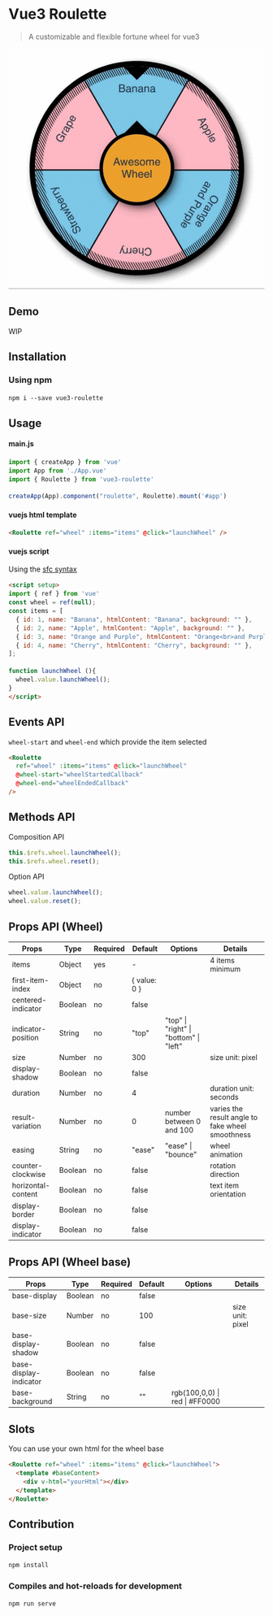 # Vue3 Roulette

> A customizable and flexible fortune wheel for vue3

![vue3-roulette gif](/public/vue3-roulette.gif)

## Demo

WIP

## Installation

### Using npm

`npm i --save vue3-roulette`

## Usage

#### main.js
```js
import { createApp } from 'vue'
import App from './App.vue'
import { Roulette } from 'vue3-roulette'

createApp(App).component("roulette", Roulette).mount('#app')
```

#### vuejs html template
```html
<Roulette ref="wheel" :items="items" @click="launchWheel" />
```

#### vuejs script 

Using the [sfc syntax](https://v3.vuejs.org/api/sfc-script-setup.html)
```html 
<script setup>
import { ref } from 'vue'
const wheel = ref(null);
const items = [
  { id: 1, name: "Banana", htmlContent: "Banana", background: "" },
  { id: 2, name: "Apple", htmlContent: "Apple", background: "" },
  { id: 3, name: "Orange and Purple", htmlContent: "Orange<br>and Purple", background: "" },
  { id: 4, name: "Cherry", htmlContent: "Cherry", background: "" },
];

function launchWheel (){
  wheel.value.launchWheel();
}
</script>
```

## Events API 

`wheel-start` and `wheel-end` which provide the item selected

```html
<Roulette 
  ref="wheel" :items="items" @click="launchWheel" 
  @wheel-start="wheelStartedCallback"
  @wheel-end="wheelEndedCallback"
/>
```

## Methods API

Composition API
```javascript
this.$refs.wheel.launchWheel();
this.$refs.wheel.reset();
```
Option API
```javascript
wheel.value.launchWheel();
wheel.value.reset();
```

## Props API (Wheel)

| Props      | Type       | Required | Default    | Options        | Details |
|------------|------------|----------|------------|----------------|--|
| items    | Object | yes     | -          |               | 4 items minimum |
| first-item-index      | Object     | no    | { value: 0 } |               |
| centered-indicator      | Boolean     | no    | false |               |
| indicator-position       | String     | no       | "top"       | "top" \| "right" \| "bottom" \| "left" |
| size | Number   | no       | 300      |                | size unit: pixel |
| display-shadow | Boolean   | no       | false      |                |
| duration       | Number       | no       | 4   | | duration unit: seconds       |                |
| result-variation | Number    | no       | 0 | number between 0 and 100 | varies the result angle to fake wheel smoothness |
| easing | String    | no       | "ease"      | "ease" \| "bounce"        | wheel animation |
| counter-clockwise                   | Boolean      | no       | false  | | rotation direction
| horizontal-content | Boolean    | no       | false      |                | text item orientation
| display-border | Boolean    | no       | false      |                |
| display-indicator | Boolean    | no       | false      |                |

## Props API (Wheel base)

| Props      | Type       | Required | Default    | Options        | Details |
|------------|------------|----------|------------|----------------|--|
| base-display    | Boolean | no     | false          |               |  |
| base-size    | Number | no     | 100          |               | size unit: pixel |
| base-display-shadow    | Boolean | no     | false          |               |  |
| base-display-indicator    | Boolean | no     | false          |               |  |
| base-background    | String | no     | ""          | rgb(100,0,0) \| red \| #FF0000              |  |


## Slots

You can use your own html for the wheel base

```html
<Roulette ref="wheel" :items="items" @click="launchWheel">
  <template #baseContent>
    <div v-html="yourHtml"></div>
  </template>
</Roulette>
```

## Contribution

### Project setup

```bash
npm install
```

### Compiles and hot-reloads for development

```bash
npm run serve
```